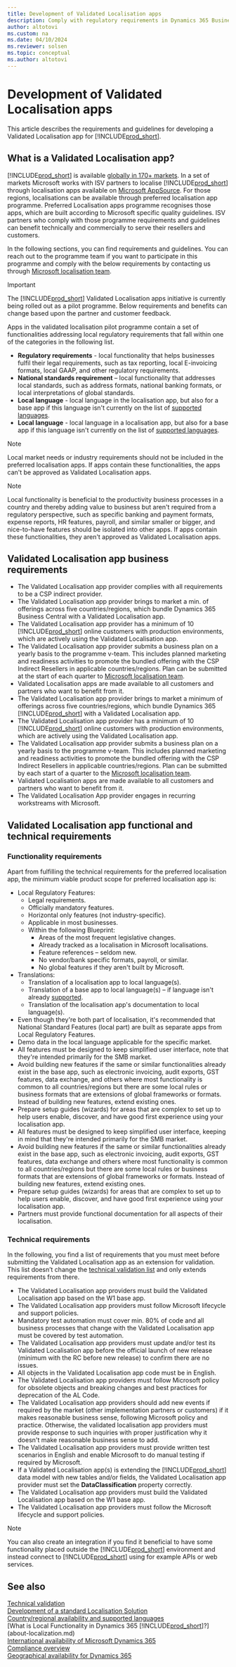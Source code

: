 ```yaml
---
title: Development of Validated Localisation apps
description: Comply with regulatory requirements in Dynamics 365 Business Central as a Validated Localisation App.
author: altotovi
ms.custom: na
ms.date: 04/10/2024
ms.reviewer: solsen
ms.topic: conceptual
ms.author: altotovi
---
```



# <a name="development-of-validated-localization-apps"></a>Development of Validated Localisation apps

This article describes the requirements and guidelines for developing a Validated Localisation app for [!INCLUDE[prod_short](includes/prod_short.md)].

## <a name="what-is-a-validated-localization-app"></a>What is a Validated Localisation app?

[!INCLUDE[prod_short](includes/prod_short.md)] is available [globally in 170+ markets](/dynamics365/business-central/dev-itpro/compliance/apptest-countries-and-translations?toc=/dynamics365/business-central/toc.json). In a set of markets Microsoft works with ISV partners to localise [!INCLUDE[prod_short](includes/prod_short.md)] through localisation apps available on [Microsoft AppSource](https://go.microsoft.com/fwlink/?linkid=2081646). For those regions, localisations can be available through preferred localisation app programme. Preferred Localisation apps programme recognises those apps, which are built according to Microsoft specific quality guidelines. ISV partners who comply with those programme requirements and guidelines can benefit technically and commercially to serve their resellers and customers.  

In the following sections, you can find requirements and guidelines. You can reach out to the programme team if you want to participate in this programme and comply with the below requirements by contacting us through [Microsoft localisation team](mailto:d365bcloc@microsoft.com).   

> [!IMPORTANT]
> The [!INCLUDE[prod_short](includes/prod_short.md)] Validated Localisation apps initiative is currently being rolled out as a pilot programme. Below requirements and benefits can change based upon the partner and customer feedback.  

Apps in the validated localisation pilot programme contain a set of functionalities addressing local regulatory requirements that fall within one of the categories in the following list.  

- **Regulatory requirements** - local functionality that helps businesses fulfil their legal requirements, such as tax reporting, local E-invoicing formats, local GAAP, and other regulatory requirements.
- **National standards requirement** – local functionality that addresses local standards, such as address formats, national banking formats, or local interpretations of global standards.
- **Local language** - local language in the localisation app, but also for a base app if this language isn't currently on the list of [supported languages](/dynamics365/business-central/dev-itpro/compliance/apptest-countries-and-translations?toc=/dynamics365/business-central/toc.json).
- **Local language** - local language in a localisation app, but also for a base app if this language isn't currently on the list of [supported languages](/dynamics365/business-central/dev-itpro/compliance/apptest-countries-and-translations?toc=/dynamics365/business-central/toc.json).

> [!NOTE]
> Local market needs or industry requirements should not be included in the preferred localisation apps. If apps contain these functionalities, the apps can't be approved as Validated Localisation apps.

> [!NOTE]
> Local functionality is beneficial to the productivity business processes in a country and thereby adding value to business but aren't required from a regulatory perspective, such as specific banking and payment formats, expense reports, HR features, payroll, and similar smaller or bigger, and nice-to-have features should be isolated into other apps. If apps contain these functionalities, they aren't approved as Validated Localisation apps.   

## <a name="validated-localization-app-business-requirements"></a>Validated Localisation app business requirements

- The Validated Localisation app provider complies with all requirements to be a CSP indirect provider.  
- The Validated Localisation app provider brings to market a min. of offerings across five countries/regions, which bundle Dynamics 365 Business Central with a Validated Localisation app. 
- The Validated Localisation app provider has a minimum of 10 [!INCLUDE[prod_short](includes/prod_short.md)] online customers with production environments, which are actively using the Validated Localisation app. 
- The Validated Localisation app provider submits a business plan on a yearly basis to the programme v-team. This includes planned marketing and readiness activities to promote the bundled offering with the CSP Indirect Resellers in applicable countries/regions. Plan can be submitted at the start of each quarter to [Microsoft localisation team](mailto:d365bcloc@microsoft.com).  
- Validated Localisation apps are made available to all customers and partners who want to benefit from it.  
- The Validated Localisation app provider brings to market a minimum of offerings across five countries/regions, which bundle Dynamics 365 [!INCLUDE[prod_short](includes/prod_short.md)] with a Validated Localisation app. 
- The Validated Localisation app provider has a minimum of 10 [!INCLUDE[prod_short](includes/prod_short.md)] online customers with production environments, which are actively using the Validated Localisation app. 
- The Validated Localisation app provider submits a business plan on a yearly basis to the programme v-team. This includes planned marketing and readiness activities to promote the bundled offering with the CSP Indirect Resellers in applicable countries/regions. Plan can be submitted by each start of a quarter to the [Microsoft localisation team](mailto:d365bcloc@microsoft.com).  
- Validated Localisation apps are made available to all customers and partners who want to benefit from it.  
- The Validated Localisation App provider engages in recurring workstreams with Microsoft.

## <a name="validated-localization-app-functional-and-technical-requirements"></a>Validated Localisation app functional and technical requirements

### <a name="functionality-requirements"></a>Functionality requirements

Apart from fulfilling the technical requirements for the preferred localisation app, the minimum viable product scope for preferred localisation app is:  

- Local Regulatory Features:   
  - Legal requirements.   
  - Officially mandatory features. 
  - Horizontal only features (not industry-specific).  
  - Applicable in most businesses.  
  - Within the following Blueprint:   
    - Areas of the most frequent legislative changes. 
    - Already tracked as a localisation in Microsoft localisations. 
    - Feature references – seldom new.  
    - No vendor/bank specific formats, payroll, or similar. 
    - No global features if they aren't built by Microsoft. 
- Translations: 
  - Translation of a localisation app to local language(s). 
  - Translation of a base app to local language(s) – if language isn't already [supported](/dynamics365/business-central/dev-itpro/compliance/apptest-countries-and-translations?toc=/dynamics365/business-central/toc.json).  
  - Translation of the localisation app's documentation to local language(s). 
- Even though they're both part of localisation, it's recommended that National Standard Features (local part) are built as separate apps from Local Regulatory Features. 
- Demo data in the local language applicable for the specific market.   
- All features must be designed to keep simplified user interface, note that they're intended primarily for the SMB market.  
- Avoid building new features if the same or similar functionalities already exist in the base app, such as electronic invoicing, audit exports, GST features, data exchange, and others where most functionality is common to all countries/regions but there are some local rules or business formats that are extensions of global frameworks or formats. Instead of building new features, extend existing ones.  
- Prepare setup guides (wizards) for areas that are complex to set up to help users enable, discover, and have good first experience using your localisation app.  
- All features must be designed to keep simplified user interface, keeping in mind that they're intended primarily for the SMB market.  
- Avoid building new features if the same or similar functionalities already exist in the base app, such as electronic invoicing, audit exports, GST features, data exchange and others where most functionality is common to all countries/regions but there are some local rules or business formats that are extensions of global frameworks or formats. Instead of building new features, extend existing ones.    
- Prepare setup guides (wizards) for areas that are complex to set up to help users enable, discover, and have good first experience using your localisation app.  
- Partners must provide functional documentation for all aspects of their localisation.  

### <a name="technical-requirements"></a>Technical requirements

In the following, you find a list of requirements that you must meet before submitting the Validated Localisation app as an extension for validation. This list doesn’t change the [technical validation list](/dynamics365/business-central/dev-itpro/developer/devenv-checklist-submission) and only extends requirements from there.  

- The Validated Localisation app providers must build the Validated Localisation app based on the W1 base app.  
- The Validated Localisation app providers must follow Microsoft lifecycle and support policies.   
- Mandatory test automation must cover min. 80% of code and all business processes that change with the Validated Localisation app must be covered by test automation.  
- The Validated Localisation app providers must update and/or test its Validated Localisation app before the official launch of new release (minimum with the RC before new release) to confirm there are no issues. 
- All objects in the Validated Localisation app code must be in English.   
- The Validated Localisation app providers must follow Microsoft policy for obsolete objects and breaking changes and best practices for deprecation of the AL Code.  
- The Validated Localisation app providers should add new events if required by the market (other implementation partners or customers) if it makes reasonable business sense, following Microsoft policy and practice. Otherwise, the validated localisation app providers must provide response to such inquiries with proper justification why it doesn't make reasonable business sense to add. 
- The Validated Localisation app providers must provide written test scenarios in English and enable Microsoft to do manual testing if required by Microsoft.  
- If a Validated Localisation app(s) is extending the [!INCLUDE[prod_short](includes/prod_short.md)] data model with new tables and/or fields, the Validated Localisation app provider must set the **DataClassification** property correctly.
- The Validated Localisation app providers must build the Validated Localisation app based on the W1 base app.  
- The Validated Localisation app providers must follow the Microsoft lifecycle and support policies.   

> [!NOTE]  
> You can also create an integration if you find it beneficial to have some functionality placed outside the [!INCLUDE[prod_short](includes/prod_short.md)] environment and instead connect to [!INCLUDE[prod_short](includes/prod_short.md)] using for example APIs or web services.

## <a name="see-also"></a>See also

[Technical validation](/dynamics365/business-central/dev-itpro/developer/devenv-checklist-submission)  
[Development of a standard Localisation Solution](/dynamics365/business-central/dev-itpro/developer/readiness/readiness-develop-localization)  
[Country/regional availability and supported languages](/dynamics365/business-central/dev-itpro/compliance/apptest-countries-and-translations)  
[What is Local Functionality in Dynamics 365 [!INCLUDE[prod_short](includes/prod_short.md)]?](about-localization.md)  
[International availability of Microsoft Dynamics 365](/dynamics365/get-started/availability)  
[Compliance overview](compliance/compliance-overview.md)  
[Geographical availability for Dynamics 365](https://dynamics.microsoft.com/en-us/availability-reports/georeport/)  
